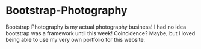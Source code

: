 # Bootstrap-Photography

Bootstrap Photography is my actual photography business! I had no idea bootstrap was a framework until this week! 
Coincidence? Maybe, but I loved being able to use my very own portfolio for this website.
